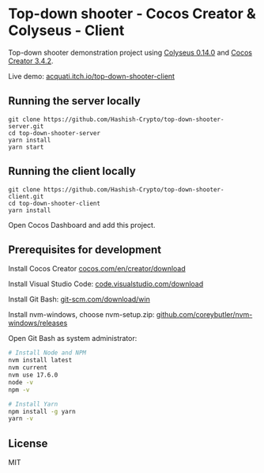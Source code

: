 # Top-down shooter - Cocos Creator & Colyseus - Client

Top-down shooter demonstration project using [Colyseus 0.14.0](https://www.colyseus.io/) and
[Cocos Creator 3.4.2](https://www.cocos.com/en/creator).

Live demo: [acquati.itch.io/top-down-shooter-client](https://acquati.itch.io/top-down-shooter-client)

## Running the server locally

```
git clone https://github.com/Hashish-Crypto/top-down-shooter-server.git
cd top-down-shooter-server
yarn install
yarn start
```

## Running the client locally

```
git clone https://github.com/Hashish-Crypto/top-down-shooter-client.git
cd top-down-shooter-client
yarn install
```

Open Cocos Dashboard and add this project.

## Prerequisites for development

Install Cocos Creator [cocos.com/en/creator/download](https://www.cocos.com/en/creator/download)

Install Visual Studio Code: [code.visualstudio.com/download](https://code.visualstudio.com/download)

Install Git Bash: [git-scm.com/download/win](https://git-scm.com/download/win)

Install nvm-windows, choose nvm-setup.zip:
[github.com/coreybutler/nvm-windows/releases](https://github.com/coreybutler/nvm-windows/releases)

Open Git Bash as system administrator:

```bash
# Install Node and NPM
nvm install latest
nvm current
nvm use 17.6.0
node -v
npm -v

# Install Yarn
npm install -g yarn
yarn -v
```

## License

MIT
